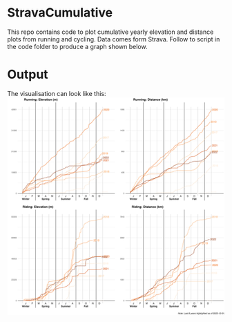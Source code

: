 # StravaCumulative
This repo contains code to plot cumulative yearly elevation and distance plots from running and cycling. Data comes form Strava. Follow to script in the code folder to produce a graph shown below.

# Output
The visualisation can look like this:
![StravaCumulative](/output/CumulativeStatistics.png)

